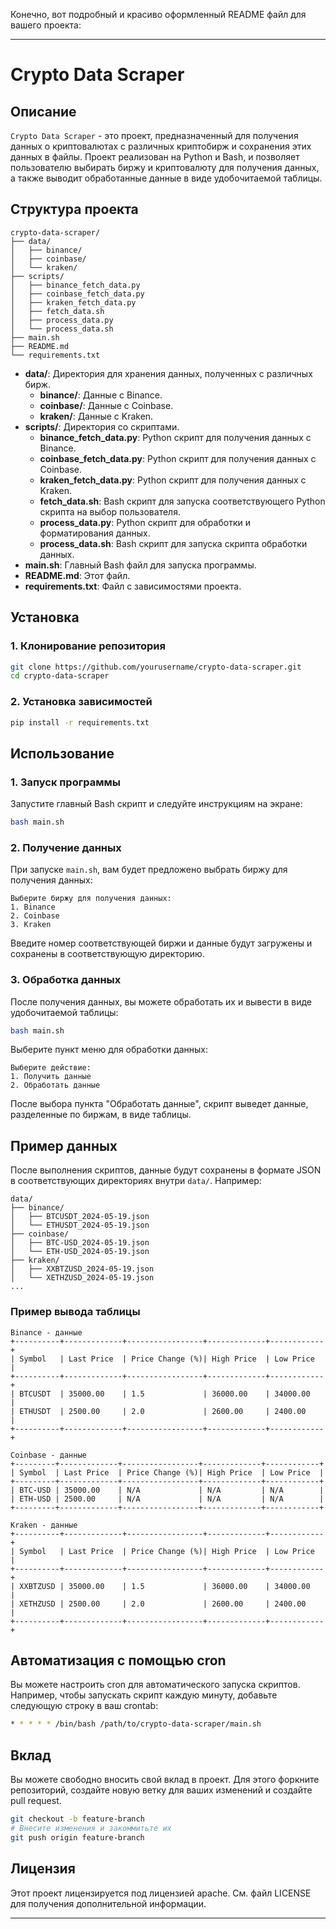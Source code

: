 Конечно, вот подробный и красиво оформленный README файл для вашего проекта:

---

# Crypto Data Scraper

## Описание

`Crypto Data Scraper` - это проект, предназначенный для получения данных о криптовалютах с различных криптобирж и сохранения этих данных в файлы. Проект реализован на Python и Bash, и позволяет пользователю выбирать биржу и криптовалюту для получения данных, а также выводит обработанные данные в виде удобочитаемой таблицы.

## Структура проекта

```
crypto-data-scraper/
├── data/
│   ├── binance/
│   ├── coinbase/
│   └── kraken/
├── scripts/
│   ├── binance_fetch_data.py
│   ├── coinbase_fetch_data.py
│   ├── kraken_fetch_data.py
│   ├── fetch_data.sh
│   ├── process_data.py
│   └── process_data.sh
├── main.sh
├── README.md
└── requirements.txt
```

- **data/**: Директория для хранения данных, полученных с различных бирж.
  - **binance/**: Данные с Binance.
  - **coinbase/**: Данные с Coinbase.
  - **kraken/**: Данные с Kraken.
- **scripts/**: Директория со скриптами.
  - **binance_fetch_data.py**: Python скрипт для получения данных с Binance.
  - **coinbase_fetch_data.py**: Python скрипт для получения данных с Coinbase.
  - **kraken_fetch_data.py**: Python скрипт для получения данных с Kraken.
  - **fetch_data.sh**: Bash скрипт для запуска соответствующего Python скрипта на выбор пользователя.
  - **process_data.py**: Python скрипт для обработки и форматирования данных.
  - **process_data.sh**: Bash скрипт для запуска скрипта обработки данных.
- **main.sh**: Главный Bash файл для запуска программы.
- **README.md**: Этот файл.
- **requirements.txt**: Файл с зависимостями проекта.

## Установка

### 1. Клонирование репозитория

```bash
git clone https://github.com/yourusername/crypto-data-scraper.git
cd crypto-data-scraper
```

### 2. Установка зависимостей

```bash
pip install -r requirements.txt
```

## Использование

### 1. Запуск программы

Запустите главный Bash скрипт и следуйте инструкциям на экране:

```bash
bash main.sh
```

### 2. Получение данных

При запуске `main.sh`, вам будет предложено выбрать биржу для получения данных:

```text
Выберите биржу для получения данных:
1. Binance
2. Coinbase
3. Kraken
```

Введите номер соответствующей биржи и данные будут загружены и сохранены в соответствующую директорию.

### 3. Обработка данных

После получения данных, вы можете обработать их и вывести в виде удобочитаемой таблицы:

```bash
bash main.sh
```

Выберите пункт меню для обработки данных:

```text
Выберите действие:
1. Получить данные
2. Обработать данные
```

После выбора пункта "Обработать данные", скрипт выведет данные, разделенные по биржам, в виде таблицы.

## Пример данных

После выполнения скриптов, данные будут сохранены в формате JSON в соответствующих директориях внутри `data/`. Например:

```
data/
├── binance/
│   ├── BTCUSDT_2024-05-19.json
│   └── ETHUSDT_2024-05-19.json
├── coinbase/
│   ├── BTC-USD_2024-05-19.json
│   └── ETH-USD_2024-05-19.json
├── kraken/
│   ├── XXBTZUSD_2024-05-19.json
│   └── XETHZUSD_2024-05-19.json
...
```

### Пример вывода таблицы

```
Binance - данные
+----------+-------------+-----------------+-------------+------------+
| Symbol   | Last Price  | Price Change (%)| High Price  | Low Price  |
+----------+-------------+-----------------+-------------+------------+
| BTCUSDT  | 35000.00    | 1.5             | 36000.00    | 34000.00   |
| ETHUSDT  | 2500.00     | 2.0             | 2600.00     | 2400.00    |
+----------+-------------+-----------------+-------------+------------+

Coinbase - данные
+---------+-------------+-----------------+-------------+------------+
| Symbol  | Last Price  | Price Change (%)| High Price  | Low Price  |
+---------+-------------+-----------------+-------------+------------+
| BTC-USD | 35000.00    | N/A             | N/A         | N/A        |
| ETH-USD | 2500.00     | N/A             | N/A         | N/A        |
+---------+-------------+-----------------+-------------+------------+

Kraken - данные
+----------+-------------+-----------------+-------------+------------+
| Symbol   | Last Price  | Price Change (%)| High Price  | Low Price  |
+----------+-------------+-----------------+-------------+------------+
| XXBTZUSD | 35000.00    | 1.5             | 36000.00    | 34000.00   |
| XETHZUSD | 2500.00     | 2.0             | 2600.00     | 2400.00    |
+----------+-------------+-----------------+-------------+------------+
```

## Автоматизация с помощью cron

Вы можете настроить cron для автоматического запуска скриптов. Например, чтобы запускать скрипт каждую минуту, добавьте следующую строку в ваш crontab:

```bash
* * * * * /bin/bash /path/to/crypto-data-scraper/main.sh
```

## Вклад

Вы можете свободно вносить свой вклад в проект. Для этого форкните репозиторий, создайте новую ветку для ваших изменений и создайте pull request.

```bash
git checkout -b feature-branch
# Внесите изменения и закоммитьте их
git push origin feature-branch
```

## Лицензия

Этот проект лицензируется под лицензией apache. См. файл LICENSE для получения дополнительной информации.

---
